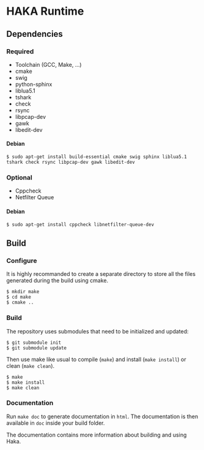 HAKA Runtime
============

Dependencies
------------

### Required

* Toolchain (GCC, Make, ...)
* cmake
* swig
* python-sphinx
* liblua5.1
* tshark
* check
* rsync
* libpcap-dev
* gawk
* libedit-dev

#### Debian

    $ sudo apt-get install build-essential cmake swig sphinx liblua5.1 tshark check rsync libpcap-dev gawk libedit-dev

### Optional

* Cppcheck
* Netfilter Queue

#### Debian

    $ sudo apt-get install cppcheck libnetfilter-queue-dev

Build
-----

### Configure

It is highly recommanded to create a separate directory to store
all the files generated during the build using cmake.

    $ mkdir make
    $ cd make
    $ cmake ..

### Build

The repository uses submodules that need to be initialized and updated:

    $ git submodule init
    $ git submodule update

Then use make like usual to compile (`make`) and install (`make install`) or
clean (`make clean`).

    $ make
    $ make install
    $ make clean

### Documentation

Run `make doc` to generate documentation in `html`. The documentation is then available
in `doc` inside your build folder.

The documentation contains more information about building and using Haka.
